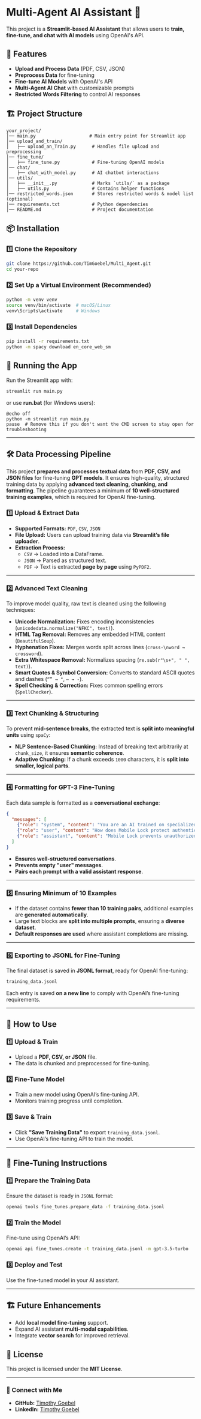 # Multi-Agent AI Assistant 🚀

This project is a **Streamlit-based AI Assistant** that allows users to **train, fine-tune, and chat with AI models** using OpenAI's API.

## 📌 Features
- **Upload and Process Data** (PDF, CSV, JSON)
- **Preprocess Data** for fine-tuning
- **Fine-tune AI Models** with OpenAI's API
- **Multi-Agent AI Chat** with customizable prompts
- **Restricted Words Filtering** to control AI responses

## 🏗️ Project Structure
```
your_project/
│── main.py                    # Main entry point for Streamlit app
│── upload_and_train/
│   ├── upload_an_Train.py      # Handles file upload and preprocessing
│── fine_tune/
│   ├── fine_tune.py            # Fine-tuning OpenAI models
│── chat/
│   ├── chat_with_model.py      # AI chatbot interactions
│── utils/
│   ├── __init__.py             # Marks `utils/` as a package
│   ├── utils.py                # Contains helper functions
│── restricted_words.json       # Stores restricted words & model list (optional)
│── requirements.txt            # Python dependencies
│── README.md                   # Project documentation
```

## 📦 Installation
### **1️⃣ Clone the Repository**
```sh
git clone https://github.com/TimGoebel/Multi_Agent.git
cd your-repo
```

### **2️⃣ Set Up a Virtual Environment (Recommended)**
```sh
python -m venv venv
source venv/bin/activate  # macOS/Linux
venv\Scripts\activate     # Windows
```

### **3️⃣ Install Dependencies**
```sh
pip install -r requirements.txt
python -m spacy download en_core_web_sm
```

## 🚀 Running the App
Run the Streamlit app with:
```sh
streamlit run main.py
```

or use **run.bat** (for Windows users):

```
@echo off
python -m streamlit run main.py
pause  # Remove this if you don't want the CMD screen to stay open for troubleshooting
```

---

## **🛠️ Data Processing Pipeline**
This project **prepares and processes textual data** from **PDF, CSV, and JSON files** for fine-tuning **GPT models**. It ensures high-quality, structured training data by applying **advanced text cleaning, chunking, and formatting**. The pipeline guarantees a minimum of **10 well-structured training examples**, which is required for OpenAI fine-tuning.

### **1️⃣ Upload & Extract Data**
- **Supported Formats:** `PDF`, `CSV`, `JSON`
- **File Upload:** Users can upload training data via **Streamlit’s file uploader**.
- **Extraction Process:**
  - `CSV` → Loaded into a DataFrame.
  - `JSON` → Parsed as structured text.
  - `PDF` → Text is extracted **page by page** using `PyPDF2`.

---

### **2️⃣ Advanced Text Cleaning**
To improve model quality, raw text is cleaned using the following techniques:
- **Unicode Normalization:** Fixes encoding inconsistencies (`unicodedata.normalize("NFKC", text)`).
- **HTML Tag Removal:** Removes any embedded HTML content (`BeautifulSoup`).
- **Hyphenation Fixes:** Merges words split across lines (`cross-\nword → crossword`).
- **Extra Whitespace Removal:** Normalizes spacing (`re.sub(r"\s+", " ", text)`).
- **Smart Quotes & Symbol Conversion:** Converts to standard ASCII quotes and dashes (`“” → "`, `— → -`).
- **Spell Checking & Correction:** Fixes common spelling errors (`SpellChecker`).

---

### **3️⃣ Text Chunking & Structuring**
To prevent **mid-sentence breaks**, the extracted text is **split into meaningful units** using `spaCy`:
- **NLP Sentence-Based Chunking:** Instead of breaking text arbitrarily at `chunk_size`, it ensures **semantic coherence**.
- **Adaptive Chunking:** If a chunk exceeds `1000` characters, it is **split into smaller, logical parts**.

---

### **4️⃣ Formatting for GPT-3 Fine-Tuning**
Each data sample is formatted as a **conversational exchange**:
```json
{
  "messages": [
    {"role": "system", "content": "You are an AI trained on specialized data."},
    {"role": "user", "content": "How does Mobile Lock protect authentication?"},
    {"role": "assistant", "content": "Mobile Lock prevents unauthorized access by restricting authentication when threats are detected."}
  ]
}
```
- **Ensures well-structured conversations**.
- **Prevents empty "user" messages**.
- **Pairs each prompt with a valid assistant response**.

---

### **5️⃣ Ensuring Minimum of 10 Examples**
- If the dataset contains **fewer than 10 training pairs**, additional examples are **generated automatically**.
- Large text blocks are **split into multiple prompts**, ensuring a **diverse dataset**.
- **Default responses are used** where assistant completions are missing.

---

### **6️⃣ Exporting to JSONL for Fine-Tuning**
The final dataset is saved in **JSONL format**, ready for OpenAI fine-tuning:
```sh
training_data.jsonl
```
Each entry is saved **on a new line** to comply with OpenAI’s fine-tuning requirements.

---

## **📌 How to Use**
### **1️⃣ Upload & Train**
- Upload a **PDF, CSV, or JSON** file.
- The data is chunked and preprocessed for fine-tuning.

### **2️⃣ Fine-Tune Model**
- Train a new model using OpenAI’s fine-tuning API.
- Monitors training progress until completion.

### **3️⃣ Save & Train**
- Click **"Save Training Data"** to export `training_data.jsonl`.
- Use OpenAI’s fine-tuning API to train the model.

---

## **🚀 Fine-Tuning Instructions**
### **1️⃣ Prepare the Training Data**
Ensure the dataset is ready in `JSONL` format:
```sh
openai tools fine_tunes.prepare_data -f training_data.jsonl
```

### **2️⃣ Train the Model**
Fine-tune using OpenAI’s API:
```sh
openai api fine_tunes.create -t training_data.jsonl -m gpt-3.5-turbo
```

### **3️⃣ Deploy and Test**
Use the fine-tuned model in your AI assistant.

---

## 🏗️ Future Enhancements
- Add **local model fine-tuning** support.
- Expand AI assistant **multi-modal capabilities**.
- Integrate **vector search** for improved retrieval.

## 📜 License
This project is licensed under the **MIT License**.

---

### 🔗 Connect with Me
- **GitHub:** [Timothy Goebel](https://github.com/TimGoebel)
- **LinkedIn:** [Timothy Goebel](www.linkedin.com/in/timothygoebel)
